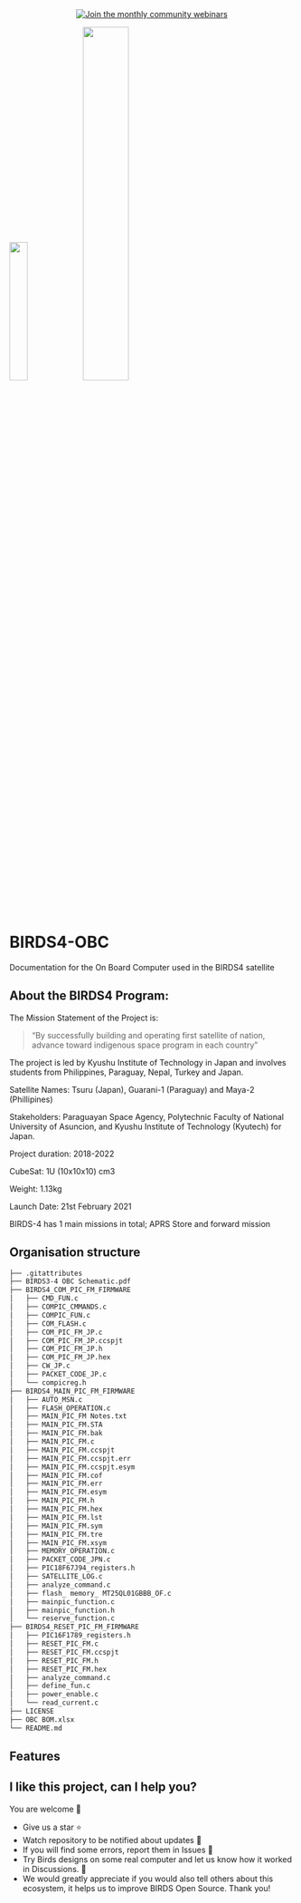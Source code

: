 
<div align="center">
  <a href="https://lean-sat.org/opensource/">
  <img alt="Join the monthly community webinars" src="https://img.shields.io/badge/join_our-monthly_webinars-orange" />
  </a>
</div>

<img  width="25%" src="https://github.com/BIRDSOpenSource/BIRDS4-ProceduresAndReports/assets/100206676/055720a1-5845-43c9-b26e-dfcc6dc78b23"> <img width="40%" src="https://github.com/BIRDSOpenSource/BIRDS4-ProceduresAndReports/assets/100206676/4adeca5e-c683-47f9-b4a4-c95ebf40f177">

# BIRDS4-OBC
 Documentation for the On Board Computer used in the BIRDS4 satellite


## About the BIRDS4 Program:

The Mission Statement of the Project is:

> “By successfully building and operating first satellite of nation, advance toward indigenous space program in each country”

The project is led by Kyushu Institute of Technology in Japan and involves students from Philippines, Paraguay, Nepal, Turkey and Japan.

Satellite Names: Tsuru (Japan), Guarani-1 (Paraguay) and Maya-2 (Phillipines)

Stakeholders:  Paraguayan Space Agency, Polytechnic Faculty of National University of Asuncion, and Kyushu Institute of Technology (Kyutech) for Japan.

Project duration: 2018-2022

CubeSat: 1U (10x10x10) cm3

Weight: 1.13kg

Launch Date: 21st February 2021 

BIRDS-4 has 1 main missions in total; APRS Store and forward mission

## Organisation structure
```bash
├── .gitattributes
├── BIRDS3-4 OBC Schematic.pdf
├── BIRDS4_COM_PIC_FM_FIRMWARE
│   ├── CMD_FUN.c
│   ├── COMPIC_CMMANDS.c
│   ├── COMPIC_FUN.c
│   ├── COM_FLASH.c
│   ├── COM_PIC_FM_JP.c
│   ├── COM_PIC_FM_JP.ccspjt
│   ├── COM_PIC_FM_JP.h
│   ├── COM_PIC_FM_JP.hex
│   ├── CW_JP.c
│   ├── PACKET_CODE_JP.c
│   └── compicreg.h
├── BIRDS4_MAIN_PIC_FM_FIRMWARE
│   ├── AUTO_MSN.c
│   ├── FLASH_OPERATION.c
│   ├── MAIN_PIC_FM Notes.txt
│   ├── MAIN_PIC_FM.STA
│   ├── MAIN_PIC_FM.bak
│   ├── MAIN_PIC_FM.c
│   ├── MAIN_PIC_FM.ccspjt
│   ├── MAIN_PIC_FM.ccspjt.err
│   ├── MAIN_PIC_FM.ccspjt.esym
│   ├── MAIN_PIC_FM.cof
│   ├── MAIN_PIC_FM.err
│   ├── MAIN_PIC_FM.esym
│   ├── MAIN_PIC_FM.h
│   ├── MAIN_PIC_FM.hex
│   ├── MAIN_PIC_FM.lst
│   ├── MAIN_PIC_FM.sym
│   ├── MAIN_PIC_FM.tre
│   ├── MAIN_PIC_FM.xsym
│   ├── MEMORY_OPERATION.c
│   ├── PACKET_CODE_JPN.c
│   ├── PIC18F67J94_registers.h
│   ├── SATELLITE_LOG.c
│   ├── analyze_command.c
│   ├── flash_ memory_ MT25QL01GBBB_OF.c
│   ├── mainpic_function.c
│   ├── mainpic_function.h
│   └── reserve_function.c
├── BIRDS4_RESET_PIC_FM_FIRMWARE
│   ├── PIC16F1789_registers.h
│   ├── RESET_PIC_FM.c
│   ├── RESET_PIC_FM.ccspjt
│   ├── RESET_PIC_FM.h
│   ├── RESET_PIC_FM.hex
│   ├── analyze_command.c
│   ├── define_fun.c
│   ├── power_enable.c
│   └── read_current.c
├── LICENSE
├── OBC BOM.xlsx
└── README.md

```

## Features


## I like this project, can I help you?
You are welcome 🙂

* Give us a star ⭐
* Watch repository to be notified about updates 👀
* If you will find some errors, report them in Issues 🐞
* Try Birds designs on some real computer and let us know how it worked in Discussions. 💬
* We would greatly appreciate if you would also tell others about this ecosystem, it helps us to improve BIRDS Open Source. Thank you!
